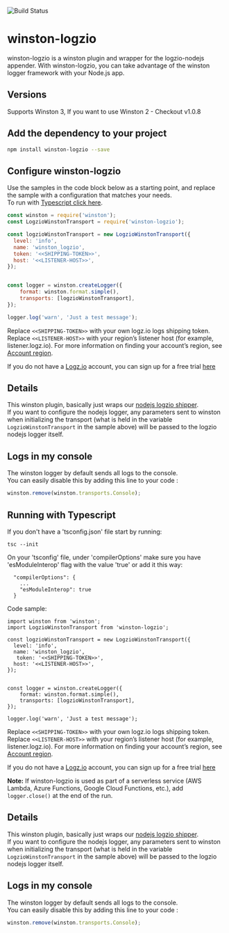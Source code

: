 ![Build Status](https://travis-ci.org/logzio/winston-logzio.svg?branch=master)

# winston-logzio
winston-logzio is a winston plugin and wrapper for the logzio-nodejs appender. With winston-logzio, you can take advantage of the winston logger framework with your Node.js app.

## Versions
Supports Winston 3, If you want to use Winston 2 - Checkout v1.0.8

## Add the dependency to your project
```bash
npm install winston-logzio --save
```

## Configure winston-logzio
Use the samples in the code block below as a starting point, and replace the sample with a configuration that matches your needs.  
To run with [Typescript click here](#typescript).
 
```javascript
const winston = require('winston');
const LogzioWinstonTransport = require('winston-logzio');

const logzioWinstonTransport = new LogzioWinstonTransport({
  level: 'info',
  name: 'winston_logzio',
  token: '<<SHIPPING-TOKEN>>',
  host: '<<LISTENER-HOST>>',
});


const logger = winston.createLogger({
    format: winston.format.simple(),
    transports: [logzioWinstonTransport],
});

logger.log('warn', 'Just a test message');
```
Replace `<<SHIPPING-TOKEN>>` with your own logz.io logs shipping token.<br/>
Replace `<<LISTENER-HOST>>` with your region’s listener host (for example, listener.logz.io). For more information on finding your account’s region, see [Account region](https://docs.logz.io/user-guide/accounts/account-region.html).

If you do not have a [Logz.io](http://logz.io) account, you can sign up for a free trial [here](https://app.logz.io/#/signup)

## Details
This winston plugin, basically just wraps our [nodejs logzio shipper](https://github.com/logzio/logzio-nodejs).<br/>
If you want to configure the nodejs logger, any parameters sent to winston when initializing the transport
(what is held in the variable `LogzioWinstonTransport` in the sample above) will be passed to the logzio nodejs logger itself.


## Logs in my console  
The winston logger by default sends all logs to the console.  
You can easily disable this by adding this line to your code :
```js
winston.remove(winston.transports.Console);
```

<div id="typescript">

## Running with Typescript

If you don't have a 'tsconfig.json' file start by running:
  
  ```
  tsc --init
  ```
  On your 'tsconfig' file, under 'compilerOptions' make sure you have 'esModuleInterop' flag with the value 'true' or add it this way:
``` 
  "compilerOptions": {
    ...
    "esModuleInterop": true
  }
```
Code sample:
```
import winston from 'winston';
import LogzioWinstonTransport from 'winston-logzio';

const logzioWinstonTransport = new LogzioWinstonTransport({
  level: 'info',
  name: 'winston_logzio',
   token: '<<SHIPPING-TOKEN>>',
  host: '<<LISTENER-HOST>>',
});


const logger = winston.createLogger({
    format: winston.format.simple(),
    transports: [logzioWinstonTransport],
});

logger.log('warn', 'Just a test message');
```

Replace `<<SHIPPING-TOKEN>>` with your own logz.io logs shipping token.<br/>
Replace `<<LISTENER-HOST>>` with your region’s listener host (for example, listener.logz.io). For more information on finding your account’s region, see [Account region](https://docs.logz.io/user-guide/accounts/account-region.html).

If you do not have a [Logz.io](http://logz.io) account, you can sign up for a free trial [here](https://app.logz.io/#/signup)


**Note:** If winston-logzio is used as part of a serverless service (AWS Lambda, Azure Functions, Google Cloud Functions, etc.), add `logger.close()` at the end of the run.

## Details
This winston plugin, basically just wraps our [nodejs logzio shipper](https://github.com/logzio/logzio-nodejs).<br/>
If you want to configure the nodejs logger, any parameters sent to winston when initializing the transport
(what is held in the variable `LogzioWinstonTransport` in the sample above) will be passed to the logzio nodejs logger itself.


## Logs in my console  
The winston logger by default sends all logs to the console.  
You can easily disable this by adding this line to your code :
```js
winston.remove(winston.transports.Console);
```
</div>
